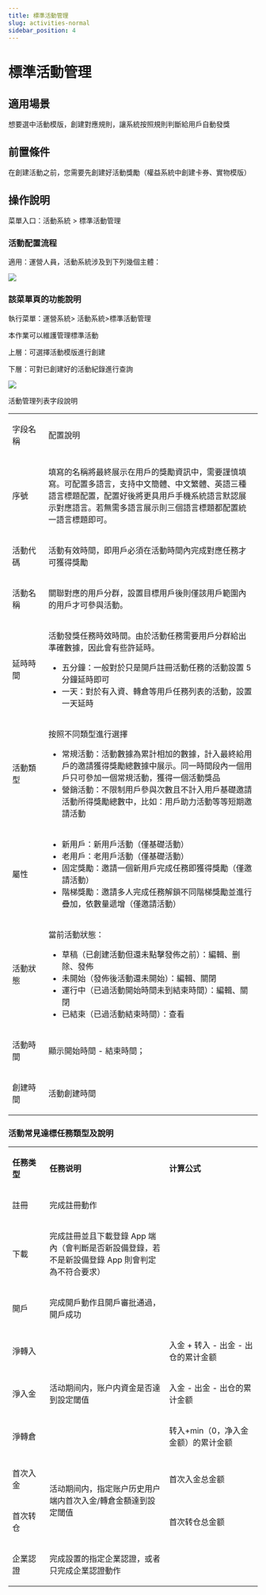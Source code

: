 ```yaml
---
title: 標準活動管理
slug: activities-normal
sidebar_position: 4
---
```



# 標準活動管理

## 適用場景

想要選中活動模版，創建對應規則，讓系統按照規則判斷給用戶自動發獎

## 前置條件

在創建活動之前，您需要先創建好活動獎勵（權益系統中創建卡券、實物模版）

## 操作說明

菜單入口：活動系統 &gt; 標準活動管理

### 活動配置流程

適用：運營人員，活動系統涉及到下列幾個主體：

<img src="/assets/OfZab8MYcoEPPUx8a5ycu2TDnUc.jpeg" src-width="2190" src-height="894" align="center"/>

### 該菜單頁的功能說明

執行菜單：運營系統&gt; 活動系統&gt;標準活動管理

本作業可以維護管理標準活動

上層：可選擇活動模版進行創建

下層：可對已創建好的活動紀錄進行查詢

<img src="/assets/J1WNbXNUiouVlzxqdkLcfuf4nfg.png" src-width="3230" src-height="1588" align="center"/>

活動管理列表字段說明

<table>
<colgroup>
<col width="111"/>
<col width="753"/>
</colgroup>
<tbody>
<tr>
<td><p>字段名稱</p></td><td><p>配置說明</p></td></tr>
<tr>
<td><p>序號</p></td><td><p>填寫的名稱將最終展示在用戶的獎勵資訊中，需要謹慎填寫。可配置多語言，支持中文簡體、中文繁體、英語三種語言標題配置，配置好後將更具用戶手機系統語言默認展示對應語言。若無需多語言展示則三個語言標題都配置統一語言標題即可。</p></td></tr>
<tr>
<td><p>活動代碼</p></td><td><p>活動有效時間，即用戶必須在活動時間內完成對應任務才可獲得獎勵</p></td></tr>
<tr>
<td><p>活動名稱</p></td><td><p>關聯對應的用戶分群，設置目標用戶後則僅該用戶範圍內的用戶才可參與活動。</p></td></tr>
<tr>
<td><p>延時時間</p></td><td><p>活動發獎任務時效時間。由於活動任務需要用戶分群給出準確數據，因此會有些許延時。</p>
<ul>
<li>五分鐘：一般對於只是開戶註冊活動任務的活動設置 5 分鐘延時即可</li>
<li>一天：對於有入資、轉倉等用戶任務列表的活動，設置一天延時</li>
</ul></td></tr>
<tr>
<td><p>活動類型</p></td><td><p>按照不同類型進行選擇</p>
<ul>
<li>常規活動：活動數據為累計相加的數據，計入最終給用戶的邀請獲得獎勵總數據中展示。同一時間段內一個用戶只可參加一個常規活動，獲得一個活動獎品</li>
<li>營銷活動：不限制用戶參與次數且不計入用戶基礎邀請活動所得獎勵總數中，比如：用戶助力活動等等短期邀請活動</li>
</ul></td></tr>
<tr>
<td><p>屬性</p></td><td><ul>
<li>新用戶：新用戶活動（僅基礎活動）</li>
<li>老用戶：老用戶活動（僅基礎活動）</li>
<li>固定獎勵：邀請一個新用戶完成任務即獲得獎勵（僅邀請活動）</li>
<li>階梯獎勵：邀請多人完成任務解鎖不同階梯獎勵並進行疊加，依數量遞增（僅邀請活動）</li>
</ul></td></tr>
<tr>
<td><p>活動狀態</p></td><td><p>當前活動狀態：</p>
<ul>
<li>草稿（已創建活動但還未點擊發佈之前）：編輯、删除、發佈</li>
<li>未開始（發佈後活動還未開始）：編輯、關閉</li>
<li>運行中（已過活動開始時間未到結束時間）：編輯、關閉</li>
<li>已結束（已過活動結束時間）：查看</li>
</ul></td></tr>
<tr>
<td><p>活動時間</p></td><td><p>顯示開始時間 - 結束時間；</p></td></tr>
<tr>
<td><p>創建時間</p></td><td><p>活動創建時間</p></td></tr>
</tbody>
</table>

### 活動常見達標任務類型及說明

<table>
<colgroup>
<col width="100"/>
<col width="352"/>
<col width="260"/>
</colgroup>
<tbody>
<tr>
<td><p><strong>任務类型</strong></p></td><td><p><strong>任務说明</strong></p></td><td><p><strong>计算公式</strong></p></td></tr>
<tr>
<td><p>註冊</p></td><td><p>完成註冊動作</p></td><td></td></tr>
<tr>
<td><p>下載</p></td><td><p>完成註冊並且下載登錄 App 端內（會判斷是否新設備登錄，若不是新設備登錄 App 則會判定為不符合要求）</p></td><td></td></tr>
<tr>
<td><p>開戶</p></td><td><p>完成開戶動作且開戶審批通過，開戶成功</p></td><td></td></tr>
<tr>
<td><p>淨轉入</p></td><td rowspan="3"><p>活动期间内，账户内資金是否達到設定閾值</p></td><td><p>入金 + 转入 - 出金 - 出仓的累计金额</p></td></tr>
<tr>
<td><p>淨入金</p></td><td><p>入金 - 出金 - 出仓的累计金额</p></td></tr>
<tr>
<td><p>淨轉倉</p></td><td><p>转入+min（0，净入金金额）的累计金额</p></td></tr>
<tr>
<td><p>首次入金</p></td><td rowspan="2"><p>活动期间内，指定账户历史用户端内首次入金/轉倉金額達到設定閾值</p></td><td><p>首次入金总金额</p></td></tr>
<tr>
<td><p>首次转仓</p></td><td><p>首次转仓总金额</p></td></tr>
<tr>
<td><p>企業認證</p></td><td><p>完成設置的指定企業認證，或者只完成企業認證動作</p></td><td></td></tr>
</tbody>
</table>

### 
